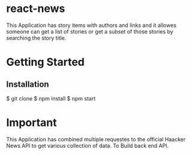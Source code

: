 # react-news

This Application has story items with authors and links and it allowes someone can get a list of stories or get a subset of those stories by searching the story title. 

# Getting Started

## Installation

$ git clone
$ npm install
$ npm start

# Important

This Application has combined multiple requestes to the official Haacker News API to get various collection of data. To Build back end API.  

